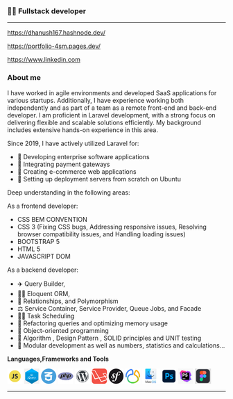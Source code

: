 
### 👨‍💻 Fullstack  developer

<hr>
<p>
    <a href="https://dhanush167.hashnode.dev/">
        https://dhanush167.hashnode.dev/
    </a>
</p>

<p>
    <a href="https://portfolio-4sm.pages.dev/">
        https://portfolio-4sm.pages.dev/
    </a>
</p>

<p>
    <a href="https://www.linkedin.com/in/dhanushka-gayan-951405170/">
        https://www.linkedin.com
    </a>
</p>

### About me

<p>
I have worked in agile environments and developed SaaS applications for various startups. Additionally, I have experience working both independently and as part of a team as a remote front-end and back-end developer. I am proficient in Laravel development, with a strong focus on delivering flexible and scalable solutions efficiently. My background includes extensive hands-on experience in this area.
</p>



<p> Since 2019, I have actively utilized Laravel for: </p>

<ul>
        <li> 🏹 Developing enterprise software applications </li>
        <li> 🤿 Integrating payment gateways</li>
        <li> 🎷 Creating e-commerce web applications</li>
        <li> 🎻 Setting up deployment servers from scratch on Ubuntu</li>
</ul>


<p>  Deep understanding in the following areas: </p>

<p> 
        As a frontend developer:
</p>

<ul>
        <li>CSS BEM CONVENTION </li>
        <li>CSS 3 (Fixing CSS bugs, Addressing responsive issues, Resolving browser compatibility issues, and Handling loading issues)</li>
        <li>BOOTSTRAP 5 </li>
        <li>HTML 5</li>
        <li>JAVASCRIPT DOM </li>
</ul>

<p> 
      As a backend developer:
</p>

<ul>
        <li> ✈️ Query Builder,</li>
        <li> 👩‍🚀 Eloquent ORM,</li>
        <li> 🚀 Relationships, and Polymorphism</li>
        <li> ⚖️ Service Container, Service Provider, Queue Jobs, and Facade</li>
        <li> 👨‍🔧 Task Scheduling</li>
        <li> 🚒 Refactoring queries and optimizing memory usage</li>
        <li> 🎨 Object-oriented programming </li>
        <li> 🔧 Algorithm , Design Pattern , SOLID principles and UNIT testing </li>
        <li> 🔬 Modular development as well as numbers, statistics and calculations...</li>
</ul>



**Languages,Frameworks and Tools**

<code><img height="35rem" src="img/js.webp"/></code>
<code><img height="35rem" src="img/jquery.png"/></code>
<code><img height="35rem" src="img/css-3.webp"/></code>
<code><img height="35rem" src="img/php.png"/></code>
<code><img height="35rem" src="img/wp.png"/></code>
<code><img height="35rem" src="img/laravel.webp"/></code>
<code><img height="35rem" src="img/symfony-logo.png"/></code>
<code><img height="35rem" src="img/navicat.jfif"/></code>
<code><img height="35rem" src="img/mac_os.JPG"/></code>
<code><img height="35rem" src="img/photoshop.PNG"/></code>
<code><img height="35rem" src="img/phpstorm.jpg"/></code>
<code><img height="35rem" src="img/figma.PNG"/></code>

<hr>




